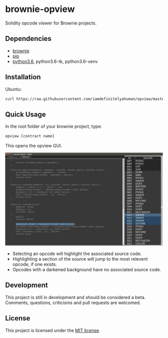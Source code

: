 # brownie-opview

Solidity opcode viewer for Brownie projects.

## Dependencies

* [brownie](https://github.com/iamdefinitelyahuman/brownie)
* [pip](https://pypi.org/project/pip/)
* [python3.6](https://www.python.org/downloads/release/python-368/), python3.6-tk, python3.6-venv

## Installation

Ubuntu:

```bash
curl https://raw.githubusercontent.com/iamdefinitelyahuman/opview/master/opview-install.sh | sh
```

## Quick Usage

In the root folder of your brownie project, type:

```bash
opview [contract name]
```

This opens the opview GUI.

![opview in action](opview.jpg)

* Selecting an opcode will highlight the associated source code.
* Highlighting a section of the source will jump to the most relevent opcode, if one exists.
* Opcodes with a darkened background have no associated source code.

## Development

This project is still in development and should be considered a beta. Comments, questions, criticisms and pull requests are welcomed.

## License

This project is licensed under the [MIT license](LICENSE).